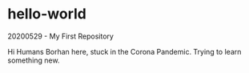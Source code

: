 # hello-world
20200529 - My First Repository

Hi Humans
Borhan here, stuck in the Corona Pandemic.
Trying to learn something new.
